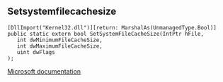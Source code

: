 ## Setsystemfilecachesize

```
[DllImport("Kernel32.dll")][return: MarshalAs(UnmanagedType.Bool)]
public static extern bool SetSystemFileCacheSize(IntPtr hFile,
   int dwMinimumFileCacheSize,
   int dwMaximumFileCacheSize,
   uint dwFlags
);
```

[Microsoft documentation](TODO)
